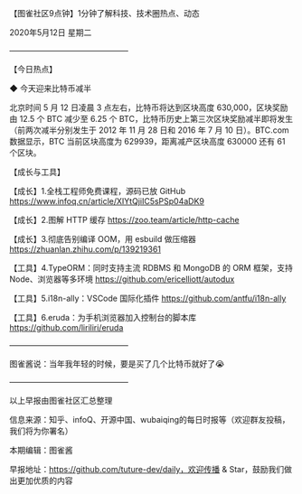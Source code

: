 【图雀社区9点钟】1分钟了解科技、技术圈热点、动态

2020年5月12日  星期二

———————————————

【今日热点】 

 ◆ 今天迎来比特币减半

北京时间 5 月 12 日凌晨 3 点左右，比特币将达到区块高度 630,000，区块奖励由 12.5 个 BTC 减少至 6.25 个 BTC，比特币历史上第三次区块奖励减半即将发生（前两次减半分别发生于 2012 年 11 月 28 日和 2016 年 7 月 10 日）。BTC.com 数据显示，BTC 当前区块高度为 629939，距离减产区块高度 630000 还有 61 个区块。

【成长与工具】

【成长】1.全栈工程师免费课程，源码已放 GitHub https://www.infoq.cn/article/XIYtQjiIC5sPSp04aDK9

【成长】2.图解 HTTP 缓存 https://zoo.team/article/http-cache

【成长】3.彻底告别编译 OOM，用 esbuild 做压缩器 https://zhuanlan.zhihu.com/p/139219361

【工具】4.TypeORM：同时支持主流 RDBMS 和 MongoDB 的 ORM 框架，支持 Node、浏览器等多环境 https://github.com/ericelliott/autodux

【工具】5.i18n-ally：VSCode 国际化插件 https://github.com/antfu/i18n-ally

【工具】6.eruda：为手机浏览器加入控制台的脚本库 https://github.com/liriliri/eruda

——————————————— 

图雀酱说：当年我年轻的时候，要是买了几个比特币就好了😭

———————————————

以上早报由图雀社区汇总整理   

信息来源：知乎、infoQ、开源中国、wubaiqing的每日时报等（欢迎群友投稿，我们将为你署名）

本期编辑：图雀酱

早报地址：https://github.com/tuture-dev/daily，欢迎传播 & Star，鼓励我们做出更加优质的内容